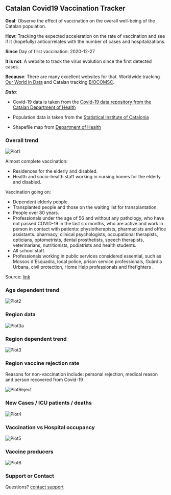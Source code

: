 ## Catalan Covid19 Vaccination Tracker

**Goal**: Observe the effect of vaccination on the overall well-being of the Catalan population. 

**How**: Tracking the expected acceleration on the rate of vaccination and see if it (hopefully) anticorrelates with the number of cases and hospitalizations.

**Since** Day of first vaccination: 2020-12-27

**It is not**: A website to track the virus evolution since the first detected cases. 

**Because**: There are many excellent websites for that. Worldwide tracking [Our World in Data](https://ourworldindata.org/coronavirus) and Catalan tracking [BIOCOMSC](https://biocomsc.upc.edu/en/covid-19/catalonia-covid-abs-eng).

***Data***:

- Covid-19 data is taken from the [Covid-19 data repository from the Catalan Department of Health](https://dadescovid.cat/descarregues)

- Population data is taken from the [Statistical Institute of Catalonia](http://www.idescat.cat)

- Shapefile map from [Department of Health](https://salutweb.gencat.cat/ca/el_departament/estadistiques_sanitaries/cartografia/)


### Overall trend
![Plot1](https://raw.githubusercontent.com/aalibes/CatCovidTracker/main/CurrentOverallVaccinationCat.png)

Almost complete vaccination:
- Residences for the elderly and disabled.
- Health and socio-health staff working in nursing homes for the elderly and disabled.

Vaccination going on:
- Dependent elderly people.
- Transplanted people and those on the waiting list for transplantation.
- People over 80 years.
- Professionals under the age of 56 and without any pathology, who have not passed COVID-19 in the last six months, who are active and work in person in contact with patients:  physiotherapists, pharmacists and office assistants. pharmacy, clinical psychologists, occupational therapists, opticians, optometrists, dental prosthetists, speech therapists, veterinarians, nutritionists, podiatrists and health students.
- All school staff.
- Professionals working in public services considered essential, such as Mossos d'Esquadra, local police, prison service professionals, Guàrdia Urbana, civil protection, Home Help professionals and firefighters .

Source: [link](https://canalsalut.gencat.cat/ca/salut-a-z/v/vacuna-covid-19/ciutadania/index.html)

### Age dependent trend
![Plot2](https://raw.githubusercontent.com/aalibes/CatCovidTracker/main/CurrentByAgeVaccinationCat.png)

### Region data
![Plot3a](https://raw.githubusercontent.com/aalibes/CatCovidTracker/main/MapCurrentRegionVaccinationCat.png)

### Region dependent trend
![Plot3](https://raw.githubusercontent.com/aalibes/CatCovidTracker/main/CurrentRegionVaccinationCat.png)

### Region vaccine rejection rate

Reasons for non-vaccination include: personal rejection, medical reason and person recovered from Covid-19  

![PlotReject](https://raw.githubusercontent.com/aalibes/CatCovidTracker/main/MapCurrentRegionRejectionCat.png)

### New Cases / ICU patients / deaths
![Plot4](https://raw.githubusercontent.com/aalibes/CatCovidTracker/main/CurrentCasesICUDeathsCat.png)

### Vaccination vs Hospital occupancy
![Plot5](https://raw.githubusercontent.com/aalibes/CatCovidTracker/main/HospitalVSVaccinationCat.png)

### Vaccine producers
![Plot6](https://raw.githubusercontent.com/aalibes/CatCovidTracker/main/VaccineProducer.png)

### Support or Contact

Questions? [contact support](mailto:aalibes@gmail.com) 
